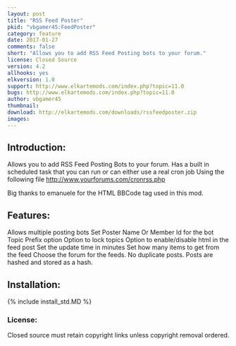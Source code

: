 ```yaml
---
layout: post
title: "RSS Feed Poster"
pkid: "vbgamer45:FeedPoster"
category: feature
date: 2017-01-27
comments: false
short: "Allows you to add RSS Feed Posting bots to your forum."
license: Closed Source
version: 4.2
allhooks: yes
elkversion: 1.0
support: http://www.elkartemods.com/index.php?topic=11.0
bugs: http://www.elkartemods.com/index.php?topic=11.0
author: vbgamer45
thumbnail:
download: http://elkartemods.com/downloads/rssfeedposter.zip
images:
---
```


## Introduction:
Allows you to add RSS Feed Posting Bots to your forum.
Has a built in scheduled task that you can run or can either use a real cron job
Using the following file http://www.yourforums.com/cronrss.php

Big thanks to emanuele for the  HTML BBCode tag used in this mod.

## Features:
Allows multiple posting bots
Set Poster Name Or Member Id for the bot
Topic Prefix option
Option to lock topics
Option to enable/disable html in the feed post
Set the update time in minutes
Set how many items to get from the feed
Choose the forum for the feeds.
No duplicate posts. Posts are hashed and stored as a hash.

## Installation:
{% include install_std.MD %}

### License:
Closed source must retain copyright links unless copyright removal ordered.

